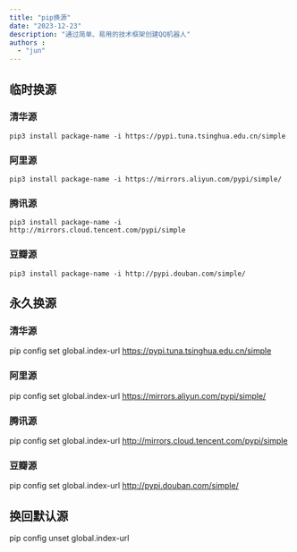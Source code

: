 ```yaml
---
title: "pip换源"
date: "2023-12-23"
description: "通过简单、易用的技术框架创建QQ机器人"
authors :
  - "jun"
---
```

## 临时换源 
### 清华源 
```shell
pip3 install package-name -i https://pypi.tuna.tsinghua.edu.cn/simple 
```

### 阿里源 
```shell
pip3 install package-name -i https://mirrors.aliyun.com/pypi/simple/ 
```

### 腾讯源 
```shell
pip3 install package-name -i http://mirrors.cloud.tencent.com/pypi/simple 
```

### 豆瓣源 
```shell
pip3 install package-name -i http://pypi.douban.com/simple/ 
```

 
## 永久换源 
### 清华源 
pip config set global.index-url https://pypi.tuna.tsinghua.edu.cn/simple 
### 阿里源 
pip config set global.index-url https://mirrors.aliyun.com/pypi/simple/ 
### 腾讯源 
pip config set global.index-url http://mirrors.cloud.tencent.com/pypi/simple 
### 豆瓣源 
pip config set global.index-url http://pypi.douban.com/simple/ 
 
 
## 换回默认源 
pip config unset global.index-url 
 